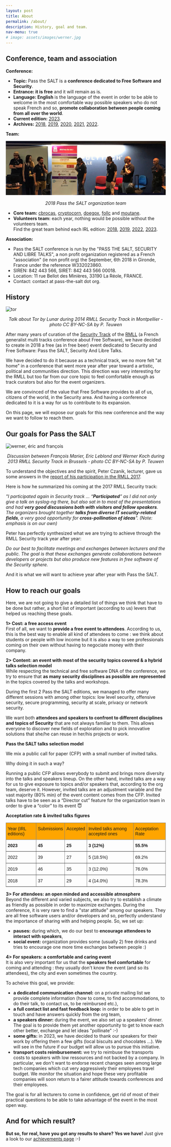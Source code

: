 ```yaml
---
layout: post
title: About
permalink: /about/
description: History, goal and team.
nav-menu: true
# image: assets/images/werner.jpg
---
```


## Conference, team and association
**Conference:** 
* **Topic:** Pass the SALT is a **conference dedicated to Free Software and Security**. 
* **Entrance: it is free** and it will remain as is. 
* **Language: English** is the language of the event in order to be able to welcome in the most comfortable way possible speakers who do not speak French and so, **promote collaboration between people coming from all over the world**. 
* **Current edition:** [2023](https://2023.pass-the-salt.org/). 
* **Archives:** [2018](https://2018.pass-the-salt.org/), [2019](https://2019.pass-the-salt.org/), [2020](https://2020.pass-the-salt.org/), [2021](https://2021.pass-the-salt.org/), [2022](https://2022.pass-the-salt.org/).

**Team:** 

<span class="image fit"><img src="/assets/images/team.jpg" alt="team" /><center><i>2018 Pass the SALT organization team</i></center></span>

* **Core team:** [cbrocas](https://twitter.com/cbrocas), [cryptocorn](https://twitter.com/_cryptocorn_), [doegox](https://twitter.com/doegox), [follc](https://twitter.com/follc) and [moutane](https://twitter.com/moutane). 
* **Volunteers team:** each year, nothing would be possible without the volunteers team.<br/>Find the great team behind each IRL edition: [2018](https://2018.pass-the-salt.org/#about), [2019](https://2019.pass-the-salt.org/#about), [2022](https://2022.pass-the-salt.org/#team), [2023](https://2023.pass-the-salt.org/#team).

**Association:**
* Pass the SALT conference is run by the "PASS THE SALT, SECURITY AND LIBRE TALKS", a non profit organization registered as a French "association" (ie non profit org) the September, 6th 2018 in Gironde, France under the reference W332023860.
* SIREN: 842 443 566, SIRET: 842 443 566 00018.
* Location: 11 rue Bellot des Minières, 33190 La Réole, FRANCE.
* Contact: contact at pass-the-salt dot org.


## History

<span class="image fit"><img src="/assets/images/tor.jpg" alt="tor" /><center><i>Talk about Tor by Lunar during 2014 RMLL Security Track in Montpellier - photo CC BY-NC-SA by P. Teuwen</i></center></span>

After many years of curation of the [Security Track](https://prog2017.rmll.info/spip.php?page=rmll_progall&lang=en&t=2) of the [RMLL](http://rmll.info/) (a French generalist multi tracks conference about Free Software), we have decided to create in 2018 a free (as in free beer) event dedicated to Security and Free Software: Pass the SALT, Security And Libre Talks. 

We have decided to do it because as a technical track, we no more felt "at home" in a conference that went more year after year toward a artistic, political and communities direction. This direction was very interesting for the RMLL but too far from our core topic to feel comfortable enough as track curators but also for the event organizers.

We are convinced of the value that Free Software provides to all of us, citizens of the world, in the Security area. And having a conference dedicated to it is a way for us to contribute to its expansion.

On this page, we will expose our goals for this new conference and the way we want to follow to reach them.

## Our goals for Pass the SALT

<span class="image fit"><img src="/assets/images/werner.jpg" alt="werner, éric and françois" /><center><i>Discussion between François Marier, Eric Leblond and Werner Koch during 2013 RMLL Security Track in Brussels - photo CC BY-NC-SA by P. Teuwen</i></center></span>

To understand the objectives and the spirit, Peter Czanik, lecturer, gave us some answers in the [report of his participation in the RMLL 2017](https://www.balabit.com/blog/czp-rmll-libre-software-meeting-2017/).

Here is how he summarized his coming at the 2017 RMLL Security track:

_"I participated again in Security track ... “**Participated**” as I did not only give a talk on syslog-ng there, but also sat in to most of the presentations and had **very good discussions both with visitors and fellow speakers**. The organizers brought together **talks from diverse IT security-related fields**, a very good opportunity for **cross-pollination of ideas**". (Note: emphasis is on our own)_

Peter has perfectly synthesized what we are trying to achieve through the RMLL Security track  year after year:

_Do our best to facilitate meetings and exchanges between lecturers and the public. The goal is that these exchanges generate collaborations between developers or projects but also produce new features in free software of the Security sphere._

And it is what we will want to achieve year after year with Pass the SALT.

## How to reach our goals

Here, we are not going to give a detailed list of things we think that have to be done but rather, a short list of important (according to us) levers that helped us reaching these goals.

**1> Cost: a free access event**<br>
First of all, we want to **provide a free event to attendees**. According to us, this is the best way to enable all kind of attendees to come : we think about students or people with low income but it is also a way to see professionals coming on their own without having to negociate money with their company.

**2> Content: an event with most of the security topics covered & a hybrid talks selection model**<br>
While respecting the technical and free software DNA of the conference, we try to ensure that **as many security disciplines as possible are represented** in the topics covered by the talks and workshops.

During the first 2 Pass the SALT editions, we managed to offer many different sessions with among other topics: low level security, offensive security, secure programming, security at scale, privacy or network security.

We want both **attendees and speakers to confront to different disciplines and topics of Security** that are not always familiar to them. This allows everyone to discover new fields of exploration and to pick innovative solutions that she/he can reuse in her/his projects or work.

**Pass the SALT talks selection model**

We mix a public call for paper (CFP) with a small number of invited talks.

Why doing it in such a way?

Running a public CFP allows everybody to submit and brings more diversity into the talks and speakers lineup. On the other hand, invited talks are a way for us to give exposure to topics and/or speakers that, according to the org team, deserve it.
However, invited talks are an adjustment variable and the vast majority (80% min) of the event content comes from the CFP. Invited talks have to be seen as a “Director cut” feature for the organization team in order to give a “color” to its event 😇

**Acceptation rate & invited talks figures**

  <style type="text/css">
  .tg  {border-collapse:collapse;border-spacing:0;}
  .tg td{border-color:black;border-style:solid;border-width:1px;font-family:Arial, sans-serif;font-size:14px;
    overflow:hidden;padding:10px 5px;word-break:normal;}
  .tg th{border-color:black;border-style:solid;border-width:1px;font-family:Arial, sans-serif;font-size:14px;
    font-weight:normal;overflow:hidden;padding:10px 5px;word-break:normal;}
  .tg .tg-x6qq{background-color:orange;border-color:inherit;text-align:left;vertical-align:top}
  .tg .tg-0pky{border-color:inherit;text-align:left;vertical-align:top}
  </style>
  <table class="tg">
  <thead>
  <tr>
    <th class="tg-x6qq">Year (IRL editions)</th>
    <th class="tg-x6qq">Submissions</th>
    <th class="tg-x6qq">Accepted</th>
    <th class="tg-x6qq">Invited talks among accepted ones</th>
    <th class="tg-x6qq">Acceptation Rate</th>
  </tr>
  </thead>
   <tr>
    <td class="tg-0pky"><b>2023</b></td>
    <td class="tg-0pky"><b>45</b></td>
    <td class="tg-0pky"><b>25</b></td>
    <td class="tg-0pky"><b>3 (12%)</b></td>
    <td class="tg-0pky"><b>55.5%</b></td>
  </tr> 
  <tr>
    <td class="tg-0pky">2022</td>
    <td class="tg-0pky">39</td>
    <td class="tg-0pky">27</td>
    <td class="tg-0pky">5 (18.5%)</td>
    <td class="tg-0pky">69.2%</td>
  </tr>
  <tr>
    <td class="tg-0pky">2019</td>
    <td class="tg-0pky">46</td>
    <td class="tg-0pky">35</td>
    <td class="tg-0pky">3 (12.0%)</td>
    <td class="tg-0pky">76.0%</td>
  </tr>
  <tr>
    <td class="tg-0pky">2018</td>
    <td class="tg-0pky">37</td>
    <td class="tg-0pky">29</td>
    <td class="tg-0pky">4 (14.0%)</td>
    <td class="tg-0pky">78.3%</td>
  </tr>
  </table>

**3> For attendees: an open minded and accessible atmosphere**<br>
Beyond the different and varied subjects, we also try to establish a climate as friendly as possible in order to maximize exchanges. During the conference, it is very rare to find a "star attitude" among our speakers. They are all free software users and/or developers and so, perfectly understand the importance of sharing with and helping people. So, we set up:
* **pauses:** during which, we do our best to **encourage attendees to interact with speakers**,
* **social event:** organization provides some (usually 2) free drinks and tries to encourage one more time exchanges between people :)

**4> For speakers: a comfortable and caring event**<br>
It is also very important for us that the **speakers feel comfortable** for coming and attending : they usually don't know the event (and so its attendees), the city and even sometimes the country. 

To acheive this goal, we provide:

* **a dedicated communication channel:** on a private mailing list we provide complete information (how to come, to find accommodations, to do their talk, to contact us, to be reimbursed etc.),
* **a full contact list and fast feedback loop:** in order to be able to get in touch and have answers quickly from the org team,
* **a speakers dinner:** during the event, we also set up a speakers' dinner. The goal is to provide them yet another opportunity to get to know each other better, exchange and let ideas "pollinate" :-)
* **some gifts:** in 2023, we have decided to thank our speakers for their work by offering them a few gifts (local biscuits and chocolates ...). We will see in the future if our budget will allow us to pursue this initiative.
* **transport costs reimbursement:** we try to reimbuse the transports costs to speakers with low ressources and not backed by a company. In particular, we don't want to endorse recent changes seen among large tech companies which cut very aggressively their employees travel budget. We monitor the situation and hope these very profitable companies will soon return to a fairer attitude towards conferences and their employees.

The goal is for all lecturers to come in confidence, get rid of most of their practical questions to be able to take advantage of the event in the most open way.

## And for which result?

**But so, for real, have you got any results to share? Yes we have!** Just give a look to our [achievements page](https://www.pass-the-salt.org/achievements/) :-)